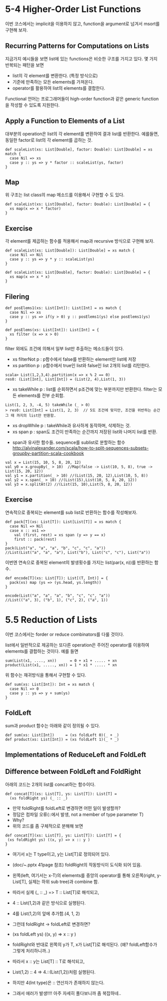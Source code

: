 # 5-4 Higher-Order List Functions
이번 코스에서는 implicit을 이용하지 않고, function을 argument로 넘겨서 msort를 구현해 보자.

## Recurring Patterns for Computations on Lists
지금가지 예시들을 보면 list에 있는 functions은 비슷한 구조를 가지고 있다.
몇 가지 반복되는 패턴을 보면
- list의 각 element를 변환한다. (특정 방식으로)
- 기준에 만족하는 모든 elements를 가져온다.
- operator를 활용하여 list의 elements를 결합한다.

Functional 언어는 프로그래머들이 high-order function과 같은 generic function을 작성할 수 있도록 지원한다.


## Apply a Function to Elements of a List
대부분의 operation은 list의 각 element를 변환하여 결과 list를 반환한다.
예를들면, 동일한 factor로 list의 각 element를 곱하는 것.
```
def scaleList(xs: List[Double], factor: Double): List[Double] = xs match {
  case Nil => xs
  case y :: ys => y * factor :: scaleList(ys, factor)
}
```

## Map
위 구조는 list class의 map 메소드를 이용해서 구현할 수 도 있다.
```
def scaleList(xs: List[Double], factor: Double): List[Double] = {
  xs map(x => x * factor)
}
```

## Exercise
각 element를 제곱하는 함수를 적용해서 map과 recursive 방식으로 구현해 보자.
```
def scaleList(xs: List[Double]): List[Double] = xs match {
  case Nil => Nil
  case y :: ys => y * y :: scaleList(ys)
}

def scaleList(xs: List[Double], factor: Double): List[Double] = {
  xs map(x => x * x)
}
```

## Filering
```
def posElems1(xs: List[Int]): List[Int] = xs match {
  case Nil => xs
  case y :: ys => if(y > 0) y :: posElems1(ys) else posElems1(ys)
}

def posElems(xs: List[Int]): List[Int] = {
  xs filter (x => x > 0)
}
```

filter 외에도 조건에 의해서 일부 list만 추출하는 메소드들이 있다.
- xs filterNot p : p함수에서 false를 반환하는 element만 list에 저장
- xs partition p : p함수에서 true인 list와 false인 list 2개의 list를 리턴한다.
```
scala> List(1,2,3,4).partition(x => x % 2 == 0)
res0: (List[Int], List[Int]) = (List(2, 4),List(1, 3))
```
- xs takeWhile p : list를 순회하면서 p조건에 맞는 부분까지만 반환한다. filter는 모든 elements를 전부 순회함.
```
List(1, 2, 3, -4, 5) takeWhile (_ > 0)
> res0: List[Int] = List(1, 2, 3)  // 5도 조건에 맞지만, 조건을 위반하는 순간 그 때 까지의 list만 반환함.
```
- xs dropWhile p : takeWhile과 유사하게 동작하며, 삭제하는 것.
- xs span p : span도 조건이 만족하는 순간까지 저장된 list와 나머지 list를 반환.
 * span과 유사한 함수들. sequence를 sublist로 분할하는 함수
 http://alvinalexander.com/scala/how-to-split-sequences-subsets-groupby-partition-scala-cookbook
```
val x = List(15, 10, 5, 8, 20, 12)
val y0 = x.groupBy(_ > 10)  //Map(false -> List(10, 5, 8), true -> List(15, 20, 12))
val y1 = x.partition(_ > 10) //(List(15, 20, 12),List(10, 5, 8))
val y2 = x.span(_ > 10) //(List(15),List(10, 5, 8, 20, 12))
val y3 = x.splitAt(2) //(List(15, 10),List(5, 8, 20, 12))
```

## Exercise
연속적으로 중복되는 element를 sub list로 반환하는 함수를 작성해보자.
```
def pack[T](xs: List[T]): List[List[T]] = xs match {
  case Nil => Nil
  case x :: xs1 =>
    val (first, rest) = xs span (y => y == x)
    first :: pack(rest)
}
pack(List("a", "a", "a", "b", "c", "c", "a"))
//List(List("a", "a", "a"), List("b"), List("c", "c"), List("a"))
```

이번엔 연속으로 중복된 element의 발생횟수를 가지는 list(par(x, n))를 반환하는 함수.
```
def encode[T](xs: List[T]): List[(T, Int)] = {
  pack(xs) map (ys => (ys.head, ys.length))
}

encode(List("a", "a", "a", "b", "c", "c", "a"))
//List(("a", 3), ("b", 1), ("c", 2), ("a", 1))
```

# 5.5 Reduction of Lists
이번 코스에서는 forder or reduce combinators를 다룰 것이다.

list에서 일반적으로 제공하는 또다른 operation은 주어진 operator를 이용하여 elements를 결합하는 것이다.
예를 들면
```
sum(List(x1, ...., xn))      = 0 + x1 + ..... + xn
product(List(x1, ....., xn)) = 1 * x1 * ..... * xn
```
위 함수는 재귀방식을 통해서 구현할 수 있다.
```
def sum(xs: List[Int]): Int = xs match {
  case Nil => 0
  case y :: ys => y + sum(ys)
}
```

## FoldLeft
sum과 product 함수는 아래와 같이 정의될 수 있다.
```
def sum(xs: List[Int])     = (xs foldLeft 0)(_ + _)
def product(xs: List[Int]) = (xs foldLeft 1)(_ * _)
```

## Implementations of ReduceLeft and FoldLeft

## Difference between FoldLeft and FoldRight
아래의 코드는 2개의 list를 concat하는 함수이다.
```
def concat[T](xs: List[T], ys: List[T]): List[T] =
  (xs foldRight ys) (_ :: _)
```
- 만약 foldRight를 foldLeft로 변경하면 어떤 일이 발생할까?
- 정답은 컴파일 오류(::에서 발생, not a member of type parameter T)
 - Why?
 - 위의 코드를 좀 구체적으로 분해해 보면
 ```
 def concat[T](xs: List[T], ys: List[T]): List[T] = {
  (xs foldRight ys) ((x, y) => x :: y )
}
```
- 여기서 x는 T type이고, y는 List[T]로 정의되어 있다.
- (doc/~.pptx 41page 참조) foldRight의 작동방식이 도식화 되어 있음.
- 왼쪽(left, 여기서는 x-T)의 elements를 중앙의 operator를 통해 오른쪽(right, y- List[T], 실제는 하위 sub tree)과 combine 함.
- 따라서 실제 (_ :: _) => T :: List[T]로 해석되고,
- 4 :: List(1,2)과 같은 방식으로 실행된다.
- 4를 List(1,2)의 앞에 추가함.(4, 1, 2)

- 그런데 foldRight -> foldLeft로 변경하면?
- (xs foldLeft ys) ((x, y) => x :: y )
- foldRight와 반대로 왼쪽의 y가 T, x가 List[T]로 해석된다. (왜? foldLeft함수가 그렇게 처리하니까..)
- 따라서 x :: y는 List[T] :: T로 해석되고,
- List(1,2) :: 4 => 4.::(List(1,2))처럼 실행된다.
- 하지만 4(Int type)은 :: 연산자가 존재하지 않는다.
- 그래서 에러가 발생!!!! 아주 자세히 풀다보니까 좀 복잡하네..
